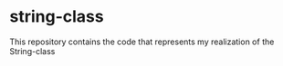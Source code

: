 # string-class
This repository contains the code that represents my realization of the String-class
